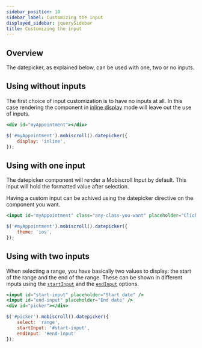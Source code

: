 ```yaml
---
sidebar_position: 10
sidebar_label: Customizing the input
displayed_sidebar: jquerySidebar
title: Customizing the input
---
```


## Overview

The datepicker, as explained below, can be used with one, two or no inputs.

## Using without inputs

The first choice of input customization is to have no inputs at all. In this case rendering the component in [inline display](/jquery/datepicker/display-modes) mode will leave out the use of inputs.

```jsx title="Inline picker"
<div id="myAppointment"></div>
```

```jsx
$('#myAppointment').mobiscroll().datepicker({
    display: 'inline',
});
```

## Using with one input

The datepicker component will render a Mobiscroll Input by default. This input will hold the formatted value after selection.

Having a custom input can be achived using the datepicker directive on the component you want.

```jsx title="Using the datepicker with one input"
<input id="myAppointment" class="any-class-you-want" placeholder="Click to select..." />
```

```jsx
$('#myAppointment').mobiscroll().datepicker({
    theme: 'ios',
});
```

## Using with two inputs

When selecting a range, you have basically two values to display: the start of the range and the end of the range. These can be shown in different inputs using the [`startInput`](/jquery/datepicker/api#opt-startInput) and the [`endInput`](/jquery/datepicker/api#opt-endInput) options.

```jsx title="Two inputs for range selection"
<input id="start-input" placeholder="Start date" />
<input id="end-input" placeholder="End date" />
<div id="picker"></div>
```

```jsx
$('#picker').mobiscroll().datepicker({
    select: 'range',
    startInput: '#start-input',
    endInput: '#end-input'
});
```